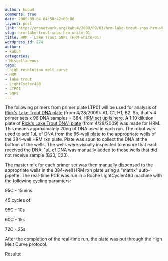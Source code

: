 ```yaml
---
author: kubu4
comments: true
date: 2009-09-04 04:58:42+00:00
layout: post
link: http://onsnetwork.org/kubu4/2009/09/03/hrm-lake-trout-snps-hrm-white-01/
slug: hrm-lake-trout-snps-hrm-white-01
title: HRM - Lake Trout SNPs (HRM-white-01)
wordpress_id: 874
author:
- kubu4
categories:
- Miscellaneous
tags:
- high resolution melt curve
- HRM
- lake trout
- LightCycler480
- LTP01
- SNPs
---
```


The following primers from primer plate LTP01 will be used for analysis of [Rick's Lake Trout DNA plate](http://eagle.fish.washington.edu/Arabidopsis/Lake%20Trout%20DNA1%20Plate%2020090428.jpg) (from 4/28/2009): A1, C1, H1, B2. So, that's 4 primer sets x 96 DNA samples = 384. [HRM set up is here](http://eagle.fish.washington.edu/Arabidopsis/Notebook%20Workup%20Files/20090904-01.jpg). A 1:10 dilution plate of [Rick's Lake Trout DNA1 plate](http://eagle.fish.washington.edu/Arabidopsis/Lake%20Trout%20DNA1%20Plate%2020090428.jpg) (from 4/28/2009) was made for HRM. This means approximately 20ng of DNA used in each rxn. The robot was used to add 1uL of DNA from the 96-well plate to the appropriate wells of the 384-well HRM rxn plate. Plate was spun to collect the DNA at the bottom of the wells. The wells were visually inspected to ensure that each received the DNA. 1uL of DNA was manually added to those wells that did not receive sample (B23, C23).

The master mix for each primer set was then manually dispensed to the appropriate wells in the 384-well HRM rxn plate using a "matrix" auto-pipette. The real-time PCR was run in a Roche LightCycler480 machine with the following cycling paramters:

95C - 15mins

45 cycles of:

95C - 10s

60C - 15s

72C - 25s

After the completion of the real-time run, the plate was put through the High Melt Curve protocol.

Results:
